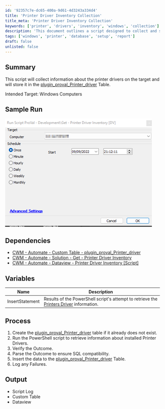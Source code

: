 ```yaml
---
id: '92357c7e-dc65-400a-9d61-4d3243a334d4'
title: 'Printer Driver Inventory Collection'
title_meta: 'Printer Driver Inventory Collection'
keywords: ['printer', 'drivers', 'inventory', 'windows', 'collection']
description: 'This document outlines a script designed to collect and store information about printer drivers on Windows computers. It details the process, dependencies, and output of the script, ensuring that users can effectively manage printer driver inventories within their systems.'
tags: ['windows', 'printer', 'database', 'setup', 'report']
draft: false
unlisted: false
---
```

## Summary

This script will collect information about the printer drivers on the target and will store it in the [plugin_proval_Printer_driver](https://proval.itglue.com/DOC-5078775-10854819) Table.

Intended Target: Windows Computers

## Sample Run

![Sample Run](../../../static/img/Get---Printer-Driver-Inventory-DV/image_1.png)

## Dependencies

- [CWM - Automate - Custom Table - plugin_proval_Printer_driver](https://proval.itglue.com/DOC-5078775-10854819)
- [CWM - Automate - Solution - Get - Printer Driver Inventory](https://proval.itglue.com/DOC-5078775-10854823)
- [CWM - Automate - Dataview - Printer Driver Inventory [Script]](https://proval.itglue.com/DOC-5078775-10854809)

## Variables

| Name              | Description                                                                                          |
|-------------------|------------------------------------------------------------------------------------------------------|
| InsertStatement    | Results of the PowerShell script's attempt to retrieve the [Printers Driver](https://docs.microsoft.com/en-us/powershell/module/printmanagement/get-printerdriver) information. |

## Process

1. Create the [plugin_proval_Printer_driver](https://proval.itglue.com/DOC-5078775-10854819) table if it already does not exist.
2. Run the PowerShell script to retrieve information about installed Printer Drivers.
3. Verify the Outcome.
4. Parse the Outcome to ensure SQL compatibility.
5. Insert the data to the [plugin_proval_Printer_driver](https://proval.itglue.com/DOC-5078775-10854819) Table.
6. Log any Failures.

## Output

- Script Log
- Custom Table
- Dataview






